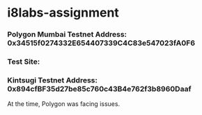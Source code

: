 # i8labs-assignment

### Polygon Mumbai Testnet Address: 0x34515f0274332E654407339C4C83e547023fA0F6
### Test Site: 

### Kintsugi Testnet Address: 0x894cfBF35d27be85c760c43B4e762f3b8960Daaf

At the time, Polygon was facing issues.
